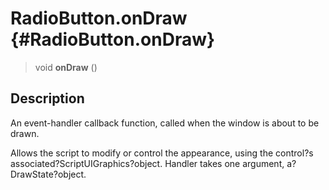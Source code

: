 RadioButton.onDraw {#RadioButton.onDraw}
==================

> void **onDraw** ()

Description
-----------

An event-handler callback function, called when the window is about to
be drawn.

Allows the script to modify or control the appearance, using the
control?s associated?ScriptUIGraphics?object. Handler takes one
argument, a?DrawState?object.
